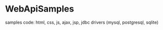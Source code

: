 WebApiSamples
=============

samples code: html, css, js, ajax, jsp, jdbc drivers (mysql, postgresql, sqlite)
